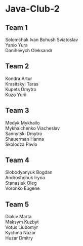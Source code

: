 # Java-Club-2

## Team 1
Solomchak Ivan 
Bohush Sviatoslav  
Yanio Yura  
Danihevych Oleksandr  

## Team 2
Kondra Artur  
Krasitskyi Taras  
Kupets Dmytro  
Kuzo Yurii  

## Team 3
Medyk Mykhailo  
Mykhalchenko Viacheslav  
Sannytski Dmytro  
Shauerman Hanna  
Skolodza Pavlo  

## Team 4
Slobodyanyuk Bogdan  
Androshchuk Iryna  
Stanasiuk Oleg  
Voronko Eugene  

## Team 5
Diakiv Marta  
Maksym Kuzbyt  
Votus Liubomyr  
Kychma Nazar  
Huzar Dmitry  

